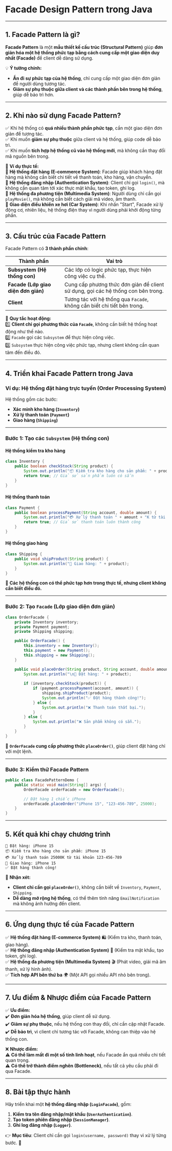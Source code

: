 # **Facade Design Pattern trong Java**

---

## **1. Facade Pattern là gì?**
**Facade Pattern** là một **mẫu thiết kế cấu trúc (Structural Pattern)** giúp **đơn giản hóa một hệ thống phức tạp bằng cách cung cấp một giao diện duy nhất (Facade)** để client dễ dàng sử dụng.

💡 **Ý tưởng chính:**
- **Ẩn đi sự phức tạp của hệ thống**, chỉ cung cấp một giao diện đơn giản để người dùng tương tác.
- **Giảm sự phụ thuộc giữa client và các thành phần bên trong hệ thống**, giúp dễ bảo trì hơn.

---

## **2. Khi nào sử dụng Facade Pattern?**
✅ Khi hệ thống có **quá nhiều thành phần phức tạp**, cần một giao diện đơn giản để tương tác.  
✅ Khi muốn **giảm sự phụ thuộc** giữa client và hệ thống, giúp code dễ bảo trì.  
✅ Khi muốn **tích hợp hệ thống cũ vào hệ thống mới**, mà không cần thay đổi mã nguồn bên trong.

📌 **Ví dụ thực tế:**  
🔹 **Hệ thống đặt hàng (E-commerce System)**: Facade giúp khách hàng đặt hàng mà không cần biết chi tiết về thanh toán, kho hàng, vận chuyển.  
🔹 **Hệ thống đăng nhập (Authentication System)**: Client chỉ gọi `login()`, mà không cần quan tâm tới xác thực mật khẩu, tạo token, ghi log.  
🔹 **Hệ thống đa phương tiện (Multimedia System)**: Người dùng chỉ cần gọi `playMovie()`, mà không cần biết cách giải mã video, âm thanh.  
🔹 **Giao diện điều khiển xe hơi (Car System)**: Khi nhấn "Start", Facade xử lý động cơ, nhiên liệu, hệ thống điện thay vì người dùng phải khởi động từng phần.

---

## **3. Cấu trúc của Facade Pattern**
Facade Pattern có **3 thành phần chính**:

| **Thành phần**  | **Vai trò** |
|--------------|-----------|
| **Subsystem (Hệ thống con)** | Các lớp có logic phức tạp, thực hiện công việc cụ thể. |
| **Facade (Lớp giao diện đơn giản)** | Cung cấp phương thức đơn giản để client sử dụng, gọi các hệ thống con bên trong. |
| **Client** | Tương tác với hệ thống qua `Facade`, không cần biết chi tiết bên trong. |

📌 **Quy tắc hoạt động:**  
1️⃣ **Client chỉ gọi phương thức của `Facade`**, không cần biết hệ thống hoạt động như thế nào.  
2️⃣ `Facade` gọi các `Subsystem` để thực hiện công việc.  
3️⃣ `Subsystem` thực hiện công việc phức tạp, nhưng client không cần quan tâm đến điều đó.

---

## **4. Triển khai Facade Pattern trong Java**
### **Ví dụ: Hệ thống đặt hàng trực tuyến (Order Processing System)**
Hệ thống gồm các bước:
- **Xác minh kho hàng (`Inventory`)**
- **Xử lý thanh toán (`Payment`)**
- **Giao hàng (`Shipping`)**

---

### **Bước 1: Tạo các `Subsystem` (Hệ thống con)**
#### **Hệ thống kiểm tra kho hàng**
```java
class Inventory {
    public boolean checkStock(String product) {
        System.out.println("📦 Kiểm tra kho hàng cho sản phẩm: " + product);
        return true; // Giả sử sản phẩm luôn có sẵn
    }
}
```

#### **Hệ thống thanh toán**
```java
class Payment {
    public boolean processPayment(String account, double amount) {
        System.out.println("💳 Xử lý thanh toán " + amount + "K từ tài khoản " + account);
        return true; // Giả sử thanh toán luôn thành công
    }
}
```

#### **Hệ thống giao hàng**
```java
class Shipping {
    public void shipProduct(String product) {
        System.out.println("🚚 Giao hàng: " + product);
    }
}
```
🔹 **Các hệ thống con có thể phức tạp hơn trong thực tế, nhưng client không cần biết điều đó.**

---

### **Bước 2: Tạo `Facade` (Lớp giao diện đơn giản)**
```java
class OrderFacade {
    private Inventory inventory;
    private Payment payment;
    private Shipping shipping;

    public OrderFacade() {
        this.inventory = new Inventory();
        this.payment = new Payment();
        this.shipping = new Shipping();
    }

    public void placeOrder(String product, String account, double amount) {
        System.out.println("\n🛒 Đặt hàng: " + product);
        
        if (inventory.checkStock(product)) {
            if (payment.processPayment(account, amount)) {
                shipping.shipProduct(product);
                System.out.println("✅ Đặt hàng thành công!");
            } else {
                System.out.println("❌ Thanh toán thất bại.");
            }
        } else {
            System.out.println("❌ Sản phẩm không có sẵn.");
        }
    }
}
```
🔹 **`OrderFacade` cung cấp phương thức `placeOrder()`**, giúp client đặt hàng chỉ với một lệnh.

---

### **Bước 3: Kiểm thử Facade Pattern**
```java
public class FacadePatternDemo {
    public static void main(String[] args) {
        OrderFacade orderFacade = new OrderFacade();

        // Đặt hàng 1 chiếc iPhone
        orderFacade.placeOrder("iPhone 15", "123-456-789", 25000);
    }
}
```

---

## **5. Kết quả khi chạy chương trình**
```
🛒 Đặt hàng: iPhone 15
📦 Kiểm tra kho hàng cho sản phẩm: iPhone 15
💳 Xử lý thanh toán 25000K từ tài khoản 123-456-789
🚚 Giao hàng: iPhone 15
✅ Đặt hàng thành công!
```
📌 **Nhận xét:**
- **Client chỉ cần gọi `placeOrder()`**, không cần biết về `Inventory`, `Payment`, `Shipping`.
- **Dễ dàng mở rộng hệ thống**, có thể thêm tính năng `EmailNotification` mà không ảnh hưởng đến client.

---

## **6. Ứng dụng thực tế của Facade Pattern**
✅ **Hệ thống đặt hàng (E-commerce System)** 🛍 (Kiểm tra kho, thanh toán, giao hàng).  
✅ **Hệ thống đăng nhập (Authentication System)** 🔐 (Kiểm tra mật khẩu, tạo token, ghi log).  
✅ **Hệ thống đa phương tiện (Multimedia System)** 🎬 (Phát video, giải mã âm thanh, xử lý hình ảnh).  
✅ **Tích hợp API bên thứ ba** 🌍 (Một API gọi nhiều API nhỏ bên trong).

---

## **7. Ưu điểm & Nhược điểm của Facade Pattern**
✅ **Ưu điểm:**  
✔️ **Đơn giản hóa hệ thống**, giúp client dễ sử dụng.  
✔️ **Giảm sự phụ thuộc**, nếu hệ thống con thay đổi, chỉ cần cập nhật Facade.  
✔️ **Dễ bảo trì**, vì client chỉ tương tác với Facade, không can thiệp vào hệ thống con.

❌ **Nhược điểm:**  
⚠️ **Có thể làm mất đi một số tính linh hoạt**, nếu Facade ẩn quá nhiều chi tiết quan trọng.  
⚠️ **Có thể trở thành điểm nghẽn (Bottleneck)**, nếu tất cả yêu cầu phải đi qua Facade.

---

## **8. Bài tập thực hành**
Hãy triển khai một **hệ thống đăng nhập (`LoginFacade`)**, gồm:
1. **Kiểm tra tên đăng nhập/mật khẩu (`UserAuthentication`)**.
2. **Tạo token phiên đăng nhập (`SessionManager`)**.
3. **Ghi log đăng nhập (`Logger`)**.

👉 **Mục tiêu**: Client chỉ cần gọi `login(username, password)` thay vì xử lý từng bước. 🚀